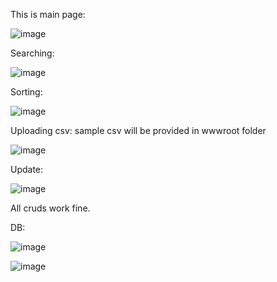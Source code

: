 This is main page:

![image](https://github.com/user-attachments/assets/4446ba85-92dd-4fdc-8c32-26ac3c94016d)


Searching: 

![image](https://github.com/user-attachments/assets/596fc6b0-1be9-4f7c-a3f1-eb68a9764619)

Sorting:

![image](https://github.com/user-attachments/assets/26e7c7f8-92f7-45eb-94e4-2e6addbbc0b3)

Uploading csv: sample csv will be provided in wwwroot folder

![image](https://github.com/user-attachments/assets/80388b29-1477-4a75-b230-c9add620d095)

Update:

![image](https://github.com/user-attachments/assets/58485990-a900-4522-ab4b-52a1a38fa660)

All cruds work fine.

DB:

![image](https://github.com/user-attachments/assets/0c92ed09-8e23-4e60-bf98-3e625f116bc4)

![image](https://github.com/user-attachments/assets/436f8be7-538a-4694-bf8b-cfa4dbb138ee)
